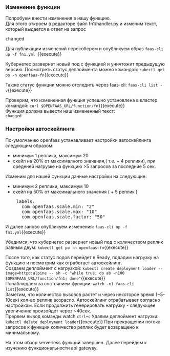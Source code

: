 ### Изменение функции
Попробуем внести изменения в нашу функцию.  
Для этого откроем в редакторе файл fn1/handler.py и изменим текст, который выдается в ответ на запрос

<pre class="file" data-filename="./fn1/handler.py" data-target="insert" data-marker="Hello from OpenFaaS!">
changed</pre>

Для публикации изменений пересоберем и опубликуем образ
`faas-cli up -f fn1.yml `{{execute}}

Кубернетес развернет новый под с функцией и уничтожит предыдущую версию. Посмотреть статус деплоймента можно командой:
`kubectl get po -n openfaas-fn`{{execute}}

Также статус функции можно отследить через faas-cli:
`faas-cli list -v`{{execute}}

Проверим, что измененная функция успешно установлена в кластер командой:
`curl $OPENFAAS_URL/function/fn1`{{execute}}  
Функция должна вывести наш измененный текст:  
`changed`
### Настройки автоскейлинга
По-умолчанию openfaas устанавливает настройки автоскейлинга следующим образом:
- минимум 1 реплика, максимум 20
- скейл на 20% от максималного значания,( т.е. + 4 реплики), при среденей нагрузке на функцию >5 запросов за последние 5 сек.

Изменим для нашей функции данные настройки на следующие:
- минимум 2 реплики, максимум 10
- скейл на 50% от максимального значения ( + 5 реплик )
<pre class="file" data-filename="./fn1.yml" data-target="append">
    labels:
      com.openfaas.scale.min: "2"
      com.openfaas.scale.max: "10"
      com.openfaas.scale.factor: "50"
</pre>

И далее заново опубликуем изменения:
`faas-cli up -f fn1.yml`{{execute}}

Убедимся, что кубернетес развернет новый под с количеством реплик равным двум:
`kubectl get po -n openfaas-fn`{{execute}}

После того, как статус подов перейдет в Ready, подадим нагрузку на функцию и посмотрим как отработает автоскейлинг.  
Создаем деплоймент с нагрузкой:
`kubectl create deployment loader --image=httpd:alpine -- sh -c "while true; do ab -n100 $OPENFAAS_URL/function/fn1; done"`{{execute}}  
Понаблюдаем за состоянием функции:
`watch -n1 faas-cli list`{{execute}}  
Заметим, что количество вызовов растет и через некоторое время (~5-10сек) кол-во реплик возрасло. Автоскейлинг отрабатывает согласно настройкам.
Если продолжить генерировать нагрузку  - следующее увеличение произойдет через ~40сек.  
Прервем вывод команды watch `ctrl+c`
Удалим деплоймент нагрузки:
`kubectl delete deployment loader`{{execute}} 
При прекращении потока запросов к функции количество реплик будет возвращено к минимальному.  

На этом обзор serverless функций завершен. Далее перейдем к изучению функциональности api gateway.